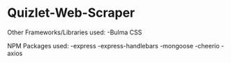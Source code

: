 # Quizlet-Web-Scraper

Other Frameworks/Libraries used:
-Bulma CSS

NPM Packages used:
-express
-express-handlebars
-mongoose
-cheerio
-axios  

